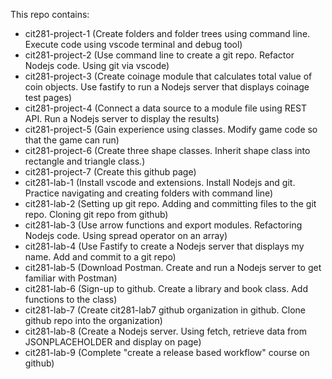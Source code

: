 This repo contains:

- cit281-project-1 (Create folders and folder trees using command line. Execute code using vscode terminal and debug tool)
- cit281-project-2 (Use command line to create a git repo. Refactor Nodejs code. Using git via vscode)
- cit281-project-3 (Create coinage module that calculates total value of coin objects. Use fastify to run a Nodejs server that displays coinage test pages)
- cit281-project-4 (Connect a data source to a module file using REST API. Run a Nodejs server to display the results)
- cit281-project-5 (Gain experience using classes. Modify game code so that the game can run)
- cit281-project-6 (Create three shape classes. Inherit shape class into rectangle and triangle class.)
- cit281-project-7 (Create this github page)
- cit281-lab-1 (Install vscode and extensions. Install Nodejs and git. Practice navigating and creating folders with command line)
- cit281-lab-2 (Setting up git repo. Adding and committing files to the git repo. Cloning git repo from github)
- cit281-lab-3 (Use arrow functions and export modules. Refactoring Nodejs code. Using spread operator on an array)
- cit281-lab-4 (Use Fastify to create a Nodejs server that displays my name. Add and commit to a git repo)
- cit281-lab-5 (Download Postman. Create and run a Nodejs server to get familiar with Postman)
- cit281-lab-6 (Sign-up to github. Create a library and book class. Add functions to the class)
- cit281-lab-7 (Create cit281-lab7 github organization in github. Clone github repo into the organization)
- cit281-lab-8 (Create a Nodejs server. Using fetch, retrieve data from JSONPLACEHOLDER and display on page)
- cit281-lab-9 (Complete "create a release based workflow" course on github)

